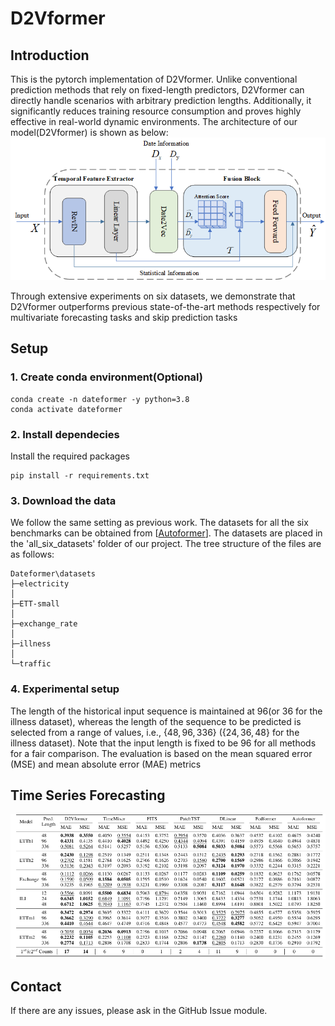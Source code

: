 # D2Vformer 

## Introduction

This is the pytorch implementation of D2Vformer. 
Unlike conventional prediction methods that rely on fixed-length predictors, D2Vformer can directly handle scenarios with arbitrary prediction lengths.
Additionally, it significantly reduces training resource consumption and proves highly effective in real-world dynamic environments.
The architecture of our model(D2Vformer) is shown as below:
![D2Vformer](./imgs/D2Vformer.png)

Through extensive experiments on six datasets, we demonstrate that D2Vformer outperforms previous state-of-the-art methods respectively for  multivariate forecasting tasks and skip prediction tasks

## Setup

### 1. Create conda environment(Optional)
```
conda create -n dateformer -y python=3.8 
conda activate dateformer
```

### 2. Install dependecies
Install the required packages
```
pip install -r requirements.txt
```


### 3. Download the data
We follow the same setting as previous work. The datasets for all the six benchmarks can be obtained from [[Autoformer](https://github.com/thuml/Autoformer)]. The datasets are placed in the 'all_six_datasets' folder of our project. The tree structure of the files are as follows:

```
Dateformer\datasets
├─electricity
│
├─ETT-small
│
├─exchange_rate
│
├─illness
│
└─traffic
```

### 4. Experimental setup
The length of the historical input sequence is maintained at $96$(or $36$ for the illness dataset), whereas the length of the sequence to be predicted is selected from a range of values, i.e., $\{48, 96, 336\}$ ($\{24, 36, 48\}$ for the illness dataset). Note that the input length is fixed to be 96 for all methods for a fair comparison. The evaluation is based on the mean squared error (MSE) and mean absolute error (MAE) metrics

## Time Series Forecasting
![D2Vformer](./imgs/results.png)

## Contact

If there are any issues, please ask in the GitHub Issue module.
